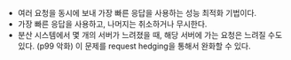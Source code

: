 - 여러 요청을 동시에 보내 가장 빠른 응답을 사용하는 성능 최적화 기법이다.
- 가장 빠른 응답을 사용하고, 나머지는 취소하거나 무시한다.
- 분산 시스템에서 몇 개의 서버가 느려졌을 때, 해당 서버에 가는 요청은 느려질 수도 있다. (p99 악화) 이 문제를 request hedging을 통해서 완화할 수 있다.